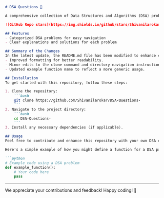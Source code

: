 ```markdown
# DSA Questions 🤖

A comprehensive collection of Data Structures and Algorithms (DSA) problems to help developers and learners practice and enhance their coding skills through a variety of algorithmic challenges.

![GitHub Repo stars](https://img.shields.io/github/stars/Shivanilarokar/DSA-Questions-) ![GitHub forks](https://img.shields.io/github/forks/Shivanilarokar/DSA-Questions-) ![GitHub issues](https://img.shields.io/github/issues/Shivanilarokar/DSA-Questions-)

## Features
- Categorized DSA problems for easy navigation
- Clear explanations and solutions for each problem

## Summary of the Changes
In the latest update, the README.md file has been modified to enhance clarity and readability. Significant changes include:
- Improved formatting for better readability.
- Minor edits to the clone command and directory navigation instructions.
- Updated example function name to reflect a more generic usage.

## Installation
To get started with this repository, follow these steps:

1. Clone the repository:
    ```bash
    git clone https://github.com/Shivanilarokar/DSA-Questions-
    ```
2. Navigate to the project directory:
    ```bash
    cd DSA-Questions-
    ```
3. Install any necessary dependencies (if applicable).

## Usage
Feel free to contribute and enhance this repository with your own DSA challenges!

Here's a simple example of how you might define a function for a DSA problem:

```python
# Example code using a DSA problem
def example_function():
    # Your code here
    pass
```

---

We appreciate your contributions and feedback! Happy coding! 🚀
```